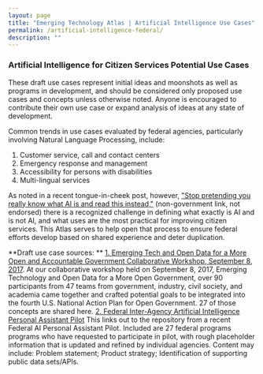 ```yaml
---
layout: page
title: "Emerging Technology Atlas | Artificial Intelligence Use Cases"
permalink: /artificial-intelligence-federal/
description: ""
---
```


### Artificial Intelligence for Citizen Services Potential Use Cases

These draft use cases represent initial ideas and moonshots as well as programs in development, and should be considered only proposed use cases and concepts unless otherwise noted. Anyone is encouraged to contribute their own use case or expand analysis of ideas at any state of development.

 Common trends in use cases evaluated by federal agencies, particularly involving Natural Language Processing, include:
1. Customer service, call and contact centers
2. Emergency response and management
3. Accessibility for persons with disabilities
4. Multi-lingual services

As noted in a recent tongue-in-cheek post, however, <a href="https://qz.com/1067123/stop-pretending-you-really-know-what-ai-is-and-read-this-instead/"><span>"Stop pretending you really know what AI is and read this instead,"</span></a> (non-government link, not endorsed) there is a recognized challenge in defining what exactly is AI and is not AI, and what uses are the most practical for improving citizen services. This Atlas serves to help open that process to ensure federal efforts develop based on shared experience and deter duplication.

 **Draft use case sources: **
 [1. Emerging Tech and Open Data for a More Open and Accountable Government Collaborative Workshop, September 8, 2017](/workshop/). At our collaborative workshop held on September 8, 2017, Emerging Technology and Open Data for a More Open Government, over 90 participants from 47 teams from government, industry, civil society, and academia came together and crafted potential goals to be integrated into the fourth U.S. National Action Plan for Open Government. 27 of those concepts are shared here. 
 <a href="https://github.com/GSA/AI-Assistant-Pilot/wiki/Participating-Concepts"><span>2. Federal Inter-Agency Artificial Intelligence Personal Assistant Pilot</span></a> This links out to the repository from a recent Federal AI Personal Assistant Pilot. Included are 27 federal programs programs who have requested to participate in pilot, with rough placeholder information that is updated and refined by individual agencies. Content may include: Problem statement; Product strategy; Identification of supporting public data sets/APIs.
